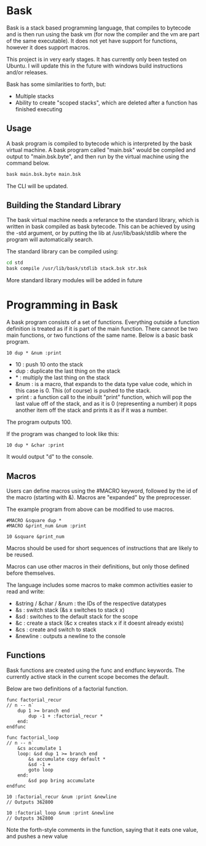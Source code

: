# Bask

Bask is a stack based programming language, that compiles to bytecode and is then run using the bask vm (for now the compiler and the vm are part of the same executable). It does not yet have support for functions, however it does support macros. 

This project is in very early stages. It has currently only been tested on Ubuntu. I will update this in the future with windows build instructions and/or releases.

Bask has some similarities to forth, but:
- Multiple stacks
- Ability to create "scoped stacks", which are deleted after a function has finished executing

## Usage

A bask program is compiled to bytecode which is interpreted by the bask virtual machine. A bask program called "main.bsk" would be compiled and output to "main.bsk.byte", and then run by the virtual machine using the command below. 

```bash
bask main.bsk.byte main.bsk
```

The CLI will be updated. 

## Building the Standard Library
The bask virtual machine needs a referance to the standard library, which is written in bask compiled as bask bytecode. This can be achieved by using the -std argument, or by putting the lib at /usr/lib/bask/stdlib where the program will automatically search.

The standard library can be compiled using:
```bash
cd std
bask compile /usr/lib/bask/stdlib stack.bsk str.bsk
```

More standard library modules will be added in future

# Programming in Bask

A bask program consists of a set of functions. Everything outside a function definition is treated as if it is part of the main function. There cannot be two main functions, or two functions of the same name. Below is a basic bask program.

```
10 dup * &num :print 
```
- 10 : push 10 onto the stack
- dup : duplicate the last thing on the stack
- \* : multiply the last thing on the stack
- &num : is a macro, that expands to the data type value code, which in this case is 0. This (of course) is pushed to the stack.
- :print : a function call to the inbuilt "print" function, which will pop the last value off of the stack, and as it is 0 (representing a number) it pops another item off the stack and prints it as if it was a number.

The program outputs 100. 

If the program was changed to look like this:
```
10 dup * &char :print
```
It would output "d" to the console.


## Macros
Users can define macros using the #MACRO keyword, followed by the id of the macro (starting with &). Macros are "expanded" by the preprocesser. 

The example program from above can be modified to use macros.
```
#MACRO &square dup *
#MACRO &print_num &num :print 

10 &square &print_num
```
Macros should be used for short sequences of instructions that are likely to be reused.

Macros can use other macros in their definitions, but only those defined before themselves.

The language includes some macros to make common activities easier to read and write:
- &string / &char / &num : the IDs of the respective datatypes
- &s : switch stack (&s x switches to stack x)
- &sd : switches to the default stack for the scope
- &c : create a stack (&c x creates stack x if it doesnt already exists)
- &cs : create and switch to stack
- &newline : outputs a newline to the console

## Functions
Bask functions are created using the func and endfunc keywords. The currently active stack in the current scope becomes the default. 

Below are two definitions of a factorial function.

```
func factorial_recur
// n -- n`
    dup 1 >= branch end
        dup -1 + :factorial_recur *
    end:
endfunc

func factorial_loop
// n -- n`
    &cs accumulate 1
    loop: &sd dup 1 >= branch end 
        &s accumulate copy default *
        &sd -1 +
        goto loop
    end:
        &sd pop bring accumulate
endfunc

10 :factorial_recur &num :print &newline
// Outputs 362800

10 :factorial_loop &num :print &newline
// Outputs 362800
```

Note the forth-style comments in the function, saying that it eats one value, and pushes a new value